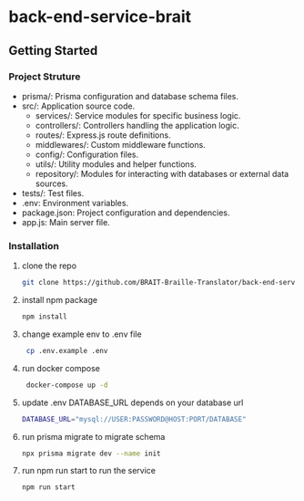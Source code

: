 # back-end-service-brait


## Getting Started

### Project Struture
* prisma/: Prisma configuration and database schema files.
* src/: Application source code.
  * services/: Service modules for specific business logic.
  * controllers/: Controllers handling the application logic. 
  * routes/: Express.js route definitions. 
  * middlewares/: Custom middleware functions. 
  * config/: Configuration files.
  * utils/: Utility modules and helper functions.
  * repository/: Modules for interacting with databases or external data sources.
* tests/: Test files.
* .env: Environment variables.
* package.json: Project configuration and dependencies.
* app.js: Main server file.

### Installation
1. clone the repo
   ```sh
   git clone https://github.com/BRAIT-Braille-Translator/back-end-service-brait.git
   ```
2. install npm package
   ```sh
   npm install
   ```
3. change example env to .env file
   ```sh
    cp .env.example .env 
     ```
4. run docker compose
   ```sh
    docker-compose up -d
     ```
5. update .env DATABASE_URL depends on your database url
   ```sh
   DATABASE_URL="mysql://USER:PASSWORD@HOST:PORT/DATABASE"
     ```
6. run prisma migrate to migrate schema
   ```sh
   npx prisma migrate dev --name init
     ```
7. run npm run start to run the service
   ```sh
   npm run start
     ```
